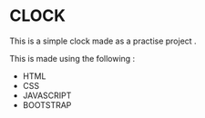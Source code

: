 #  CLOCK

This is a simple clock made as a practise project .

This is made using the following : 
- HTML
- CSS
- JAVASCRIPT
- BOOTSTRAP
